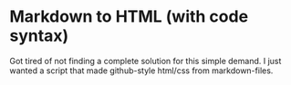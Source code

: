# Markdown to HTML (with code syntax)

Got tired of not finding a complete solution for this simple demand. I just wanted a script that made github-style html/css from markdown-files. 


